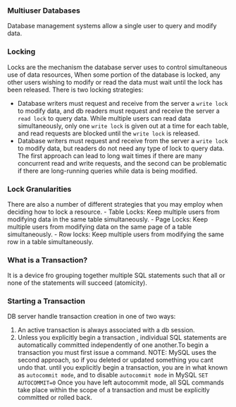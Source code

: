 
### Multiuser Databases
Database management systems allow a single user to query and modify data.

### Locking 
Locks are the mechanism the database server uses to control simultaneous use of data resources, When some portion of the database is locked, any other users wishing to modify or read the data must wait until the lock has been released.
There is two locking strategies:
- Database writers must request and receive  from the server a `write lock` to modify data, and db readers must request  and receive the server a `read lock` to query data.
    While multiple users can read data simultaneously, only one `write lock` is given out at a time for each table, and read requests are blocked until the `write lock` is released.
 - Database writers must request and receive from the server a `write lock` to modify data, but readers do not need any type of lock to query data.
 The first approach  can lead to long wait times if there are many concurrent read and write requests, and the second can be problematic if there are long-running queries while data is being modified.
### Lock Granularities
There are also a number of different  strategies that you may employ when deciding how to lock a resource.
	- Table Locks:
		Keep multiple users from modifying data in the same table simultaneously.
	- Page Locks:
		Keep multiple users from modifying data on the same page of a table simultaneously.
	 - Row locks:
		 Keep multiple users from modifying the same row in a table simultaneously.

### What is a Transaction?
It is a device fro grouping together multiple SQL statements such that all or none of the statements will succeed (atomicity).

### Starting a Transaction
DB server handle transaction creation in one of two ways:
1. An active transaction is always associated with a db session.
2. Unless you explicitly begin a transaction , individual SQL statements are automatically committed independently of one another.To begin a transaction you must first issue a command.
NOTE: MySQL uses the second approach, so if you deleted or updated something you cant undo that.
until you explicitly begin a transaction, you are in what known as `autocommit mode`, and to disable `autocommit mode` in MySQL
	`SET AUTOCOMMIT=0`
	Once you have left autocommit mode, all SQL commands take place within the scope of a transaction and must be explicitly committed or rolled back.